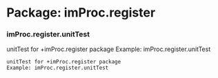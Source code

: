 # Package: imProc.register


### imProc.register.unitTest

unitTest for +imProc.register package Example: imProc.register.unitTest


    
    unitTest for +imProc.register package  
    Example: imProc.register.unitTest  
      
      
      
      
